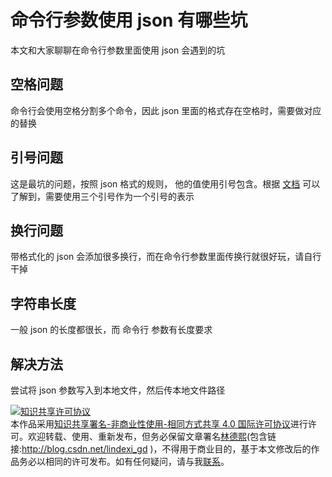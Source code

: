 
# 命令行参数使用 json 有哪些坑

本文和大家聊聊在命令行参数里面使用 json 会遇到的坑

<!--more-->


<!-- CreateTime:6/30/2020 2:41:05 PM -->

<!-- 发布 -->

## 空格问题

命令行会使用空格分割多个命令，因此 json 里面的格式存在空格时，需要做对应的替换

## 引号问题

这是最坑的问题，按照 json 格式的规则， 他的值使用引号包含。根据 [文档](https://msdn.microsoft.com/en-us/library/system.diagnostics.processstartinfo.arguments(v=vs.110).aspx) 可以了解到，需要使用三个引号作为一个引号的表示

## 换行问题

带格式化的 json 会添加很多换行，而在命令行参数里面传换行就很好玩，请自行干掉

## 字符串长度

一般 json 的长度都很长，而 命令行 参数有长度要求

## 解决方法

尝试将 json 参数写入到本地文件，然后传本地文件路径





<a rel="license" href="http://creativecommons.org/licenses/by-nc-sa/4.0/"><img alt="知识共享许可协议" style="border-width:0" src="https://licensebuttons.net/l/by-nc-sa/4.0/88x31.png" /></a><br />本作品采用<a rel="license" href="http://creativecommons.org/licenses/by-nc-sa/4.0/">知识共享署名-非商业性使用-相同方式共享 4.0 国际许可协议</a>进行许可。欢迎转载、使用、重新发布，但务必保留文章署名[林德熙](http://blog.csdn.net/lindexi_gd)(包含链接:http://blog.csdn.net/lindexi_gd )，不得用于商业目的，基于本文修改后的作品务必以相同的许可发布。如有任何疑问，请与我[联系](mailto:lindexi_gd@163.com)。